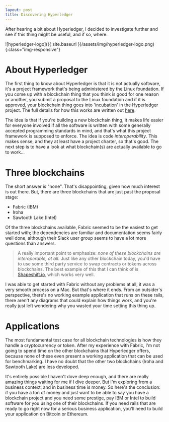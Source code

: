 ```yaml
---
layout: post
title: Discovering Hyperledger
---
```


After hearing a bit about Hyperledger, I decided to investigate further and see if this thing might be useful, and if so, where.  

![hyperledger-logo]({{ site.baseurl }}/assets/img/hyperledger-logo.png){:class="img-responsive"}  

# About Hyperledger

The first thing to know about Hyperledger is that it is not actually software, it's a project framework that's being administered by the Linux foundation. If you come up with a blockchain thing that you think is good for one reason or another, you submit a proposal to the Linux foundation and if it is approved, your blockchain thing goes into 'incubation' in the Hyperledger project. The full details for how this works are written out [here](https://wiki.hyperledger.org/community/project-lifecycle).

The idea is that if you're building a new blockchain thing, it makes life easier for everyone involved if all the software is written with some generally accepted programming standards in mind, and that's what this project framework is supposed to enforce. The idea is code *interoperability*. This makes sense, and they at least have a project charter, so that's good. The next step is to have a look at what blockchain(s) are actually available to go to work...

# Three blockchains

The short answer is "none". That's disappointing, given how much interest is out there. But, there are three blockchains that are just past the proposal stage:

- Fabric (IBM)
- Iroha
- Sawtooth Lake (Intel)

Of the three blockchains available, Fabric seemed to be the easiest to get started with; the dependencies are familiar and documentation seems fairly well done, although their Slack user group seems to have a lot more questions than answers.

 >A really important point to emphasize: *none of these blockchains are interoperable, at all*. Just like any other blockchain today, you'd have to use some third party service to swap contracts or tokens across blockchains. The best example of this that I can think of is [Shapeshift.io](https://shapeshift.io), which works very well.

I was able to get started with Fabric without any problems at all, it was a very smooth process on a Mac. But that's where it ends. From an outsider's perspective, there's no working example application that runs on these rails, there aren't any diagrams that could explain how things work, and you're really just left wondering why you wasted your time setting this thing up.  

# Applications

The most fundamental test case for all blockchain technologies is how they handle a cryptocurrency or token. After my experience with Fabric, I'm not going to spend time on the other blockchains that Hyperledger offers, because none of these even present a working application that can be used for benchmarking. I have no doubt that the other two blockchains (Iroha and Sawtooth Lake) are less developed.

It's entirely possible I haven't dove deep enough, and there are really amazing things waiting for me if I dive deeper. But I'm exploring from a business context, and in business time is money. So here's the conclusion: if you have a ton of money and just want to be able to say you have a blockchain project and you need some prestige, pay IBM or Intel to build software for you using one of their blockchains. If you need rails that are ready to go right now for a serious business application, you'll need to build your application on Bitcoin or Ethereum.
